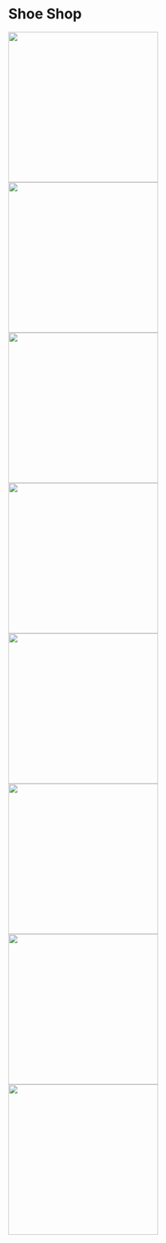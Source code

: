 # Shoe Shop

<img src="https://github.com/WednesdaySP/ShoeShop/assets/122176467/80813719-fa84-4b24-9f64-c9dd35a8f910" width="300">

<img src="https://github.com/WednesdaySP/ShoeShop/assets/122176467/f60e6385-1772-43cf-a4ed-2806c8ad16c8" width="300">

<img src="https://github.com/WednesdaySP/ShoeShop/assets/122176467/27b5dcfa-8941-40b5-8afb-d74551043725" width="300">

<img src="https://github.com/WednesdaySP/ShoeShop/assets/13176467/9b488a6c-b8d5-4cdc-88a0-3b82be9d9f9d" width="300">

<img src="https://github.com/WednesdaySP/ShoeShop/assets/122176467/fff63bd8-0a0c-4cbf-829f-f327a2cd7e94" width="300">

<img src="https://github.com/WednesdaySP/ShoeShop/assets/122176467/7b309dfe-273b-4337-bf86-c5987fbc1da7" width="300">

<img src="https://github.com/WednesdaySP/ShoeShop/assets/122176467/a48d7bae-e4c8-4857-b4a5-2b1e586255df" width="300">

<img src="https://github.com/WednesdaySP/ShoeShop/assets/122176467/c5b924e7-df41-441e-bae0-6668a6b3b1db" width="300">

